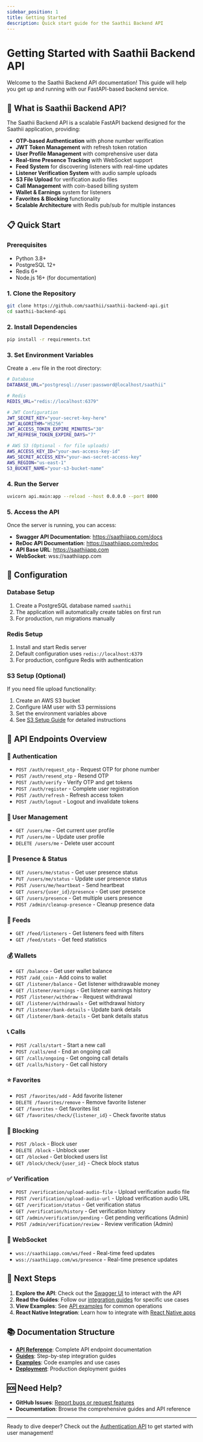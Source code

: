 ```yaml
---
sidebar_position: 1
title: Getting Started
description: Quick start guide for the Saathii Backend API
---
```


# Getting Started with Saathii Backend API

Welcome to the Saathii Backend API documentation! This guide will help you get up and running with our FastAPI-based backend service.

## 🚀 What is Saathii Backend API?

The Saathii Backend API is a scalable FastAPI backend designed for the Saathii application, providing:

- **OTP-based Authentication** with phone number verification
- **JWT Token Management** with refresh token rotation
- **User Profile Management** with comprehensive user data
- **Real-time Presence Tracking** with WebSocket support
- **Feed System** for discovering listeners with real-time updates
- **Listener Verification System** with audio sample uploads
- **S3 File Upload** for verification audio files
- **Call Management** with coin-based billing system
- **Wallet & Earnings** system for listeners
- **Favorites & Blocking** functionality
- **Scalable Architecture** with Redis pub/sub for multiple instances

## 📋 Quick Start

### Prerequisites

- Python 3.8+
- PostgreSQL 12+
- Redis 6+
- Node.js 16+ (for documentation)

### 1. Clone the Repository

```bash
git clone https://github.com/saathii/saathii-backend-api.git
cd saathii-backend-api
```

### 2. Install Dependencies

```bash
pip install -r requirements.txt
```

### 3. Set Environment Variables

Create a `.env` file in the root directory:

```bash
# Database
DATABASE_URL="postgresql://user:password@localhost/saathii"

# Redis
REDIS_URL="redis://localhost:6379"

# JWT Configuration
JWT_SECRET_KEY="your-secret-key-here"
JWT_ALGORITHM="HS256"
JWT_ACCESS_TOKEN_EXPIRE_MINUTES="30"
JWT_REFRESH_TOKEN_EXPIRE_DAYS="7"

# AWS S3 (Optional - for file uploads)
AWS_ACCESS_KEY_ID="your-aws-access-key-id"
AWS_SECRET_ACCESS_KEY="your-aws-secret-access-key"
AWS_REGION="us-east-1"
S3_BUCKET_NAME="your-s3-bucket-name"
```

### 4. Run the Server

```bash
uvicorn api.main:app --reload --host 0.0.0.0 --port 8000
```

### 5. Access the API

Once the server is running, you can access:

- **Swagger API Documentation**: https://saathiiapp.com/docs
- **ReDoc API Documentation**: https://saathiiapp.com/redoc
- **API Base URL**: https://saathiiapp.com
- **WebSocket**: wss://saathiiapp.com

## 🔧 Configuration

### Database Setup

1. Create a PostgreSQL database named `saathii`
2. The application will automatically create tables on first run
3. For production, run migrations manually

### Redis Setup

1. Install and start Redis server
2. Default configuration uses `redis://localhost:6379`
3. For production, configure Redis with authentication

### S3 Setup (Optional)

If you need file upload functionality:

1. Create an AWS S3 bucket
2. Configure IAM user with S3 permissions
3. Set the environment variables above
4. See [S3 Setup Guide](./guides/s3-setup) for detailed instructions

## 📱 API Endpoints Overview

### 🔐 Authentication
- `POST /auth/request_otp` - Request OTP for phone number
- `POST /auth/resend_otp` - Resend OTP
- `POST /auth/verify` - Verify OTP and get tokens
- `POST /auth/register` - Complete user registration
- `POST /auth/refresh` - Refresh access token
- `POST /auth/logout` - Logout and invalidate tokens

### 👤 User Management
- `GET /users/me` - Get current user profile
- `PUT /users/me` - Update user profile
- `DELETE /users/me` - Delete user account

### 📡 Presence & Status
- `GET /users/me/status` - Get user presence status
- `PUT /users/me/status` - Update user presence status
- `POST /users/me/heartbeat` - Send heartbeat
- `GET /users/{user_id}/presence` - Get user presence
- `GET /users/presence` - Get multiple users presence
- `POST /admin/cleanup-presence` - Cleanup presence data

### 📰 Feeds
- `GET /feed/listeners` - Get listeners feed with filters
- `GET /feed/stats` - Get feed statistics

### 💰 Wallets
- `GET /balance` - Get user wallet balance
- `POST /add_coin` - Add coins to wallet
- `GET /listener/balance` - Get listener withdrawable money
- `GET /listener/earnings` - Get listener earnings history
- `POST /listener/withdraw` - Request withdrawal
- `GET /listener/withdrawals` - Get withdrawal history
- `PUT /listener/bank-details` - Update bank details
- `GET /listener/bank-details` - Get bank details status

### 📞 Calls
- `POST /calls/start` - Start a new call
- `POST /calls/end` - End an ongoing call
- `GET /calls/ongoing` - Get ongoing call details
- `GET /calls/history` - Get call history

### ⭐ Favorites
- `POST /favorites/add` - Add favorite listener
- `DELETE /favorites/remove` - Remove favorite listener
- `GET /favorites` - Get favorites list
- `GET /favorites/check/{listener_id}` - Check favorite status

### 🚫 Blocking
- `POST /block` - Block user
- `DELETE /block` - Unblock user
- `GET /blocked` - Get blocked users list
- `GET /block/check/{user_id}` - Check block status

### ✅ Verification
- `POST /verification/upload-audio-file` - Upload verification audio file
- `POST /verification/upload-audio-url` - Upload verification audio URL
- `GET /verification/status` - Get verification status
- `GET /verification/history` - Get verification history
- `GET /admin/verification/pending` - Get pending verifications (Admin)
- `POST /admin/verification/review` - Review verification (Admin)

### 🔌 WebSocket
- `wss://saathiiapp.com/ws/feed` - Real-time feed updates
- `wss://saathiiapp.com/ws/presence` - Real-time presence updates

## 🚀 Next Steps

1. **Explore the API**: Check out the [Swagger UI](https://saathiiapp.com/docs) to interact with the API
2. **Read the Guides**: Follow our [integration guides](./guides/installation) for specific use cases
3. **View Examples**: See [API examples](./guides/react-native-authentication) for common operations
4. **React Native Integration**: Learn how to integrate with [React Native apps](./guides/react-native-authentication)

## 📚 Documentation Structure

- **[API Reference](./api/authentication)**: Complete API endpoint documentation
- **[Guides](./guides/installation)**: Step-by-step integration guides
- **[Examples](./guides/react-native-authentication)**: Code examples and use cases
- **[Deployment](./guides/installation)**: Production deployment guides

## 🆘 Need Help?

- **GitHub Issues**: [Report bugs or request features](https://github.com/saathiiapp/saathii_backend_fastapi/issues)
- **Documentation**: Browse the comprehensive guides and API reference

---

Ready to dive deeper? Check out the [Authentication API](./api/authentication) to get started with user management!
